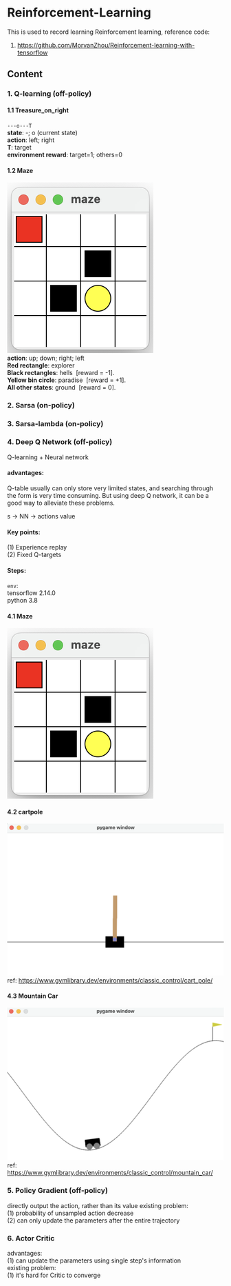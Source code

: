# Reinforcement-Learning

This is used to record learning Reinforcement learning, reference code:
1. https://github.com/MorvanZhou/Reinforcement-learning-with-tensorflow

## Content
### 1. Q-learning  (off-policy)
#### 1.1 Treasure_on_right
`---o---T`  
**state**: -; o (current state)    
**action**: left; right  
**T**: target  
**environment reward**: target=1; others=0  
#### 1.2 Maze
![GitHub Logo](1_Q-learning/Maze/img.png)  
**action**: up; down; right; left   
**Red rectangle**: explorer  
**Black rectangles**: hells&nbsp;&nbsp;[reward = -1].      
**Yellow bin circle**: paradise&nbsp;&nbsp;[reward = +1].      
**All other states**: ground&nbsp;&nbsp;[reward = 0].  

### 2. Sarsa (on-policy)
### 3. Sarsa-lambda (on-policy)
### 4. Deep Q Network (off-policy)
Q-learning + Neural network  
#### advantages:
Q-table usually can only store very limited states, and searching through the form is very time consuming. But using deep Q network, it can be a good way to alleviate these problems.  
  
s -> NN -> actions value  
#### Key points:  
(1) Experience replay  
(2) Fixed Q-targets  
#### Steps:
`env`:   
tensorflow 2.14.0  
python 3.8  
#### 4.1 Maze
![GitHub Logo](1_Q-learning/Maze/img.png) 
#### 4.2 cartpole
![GitHub Logo](3_DQN/CartPole/img.png)   
ref: https://www.gymlibrary.dev/environments/classic_control/cart_pole/
#### 4.3 Mountain Car  
![GitHub Logo](3_DQN/MountainCar/img.png) 
ref: https://www.gymlibrary.dev/environments/classic_control/mountain_car/   
### 5. Policy Gradient (off-policy)  
directly output the action, rather than its value
existing problem:  
(1) probability of unsampled action decrease  
(2) can only update the parameters after the entire trajectory
### 6. Actor Critic
advantages:  
(1) can update the parameters using single step's information  
existing problem:  
(1) it's hard for Critic to converge
